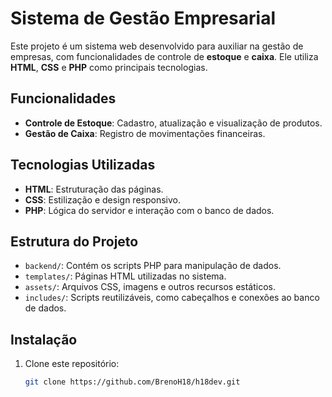 # Sistema de Gestão Empresarial

Este projeto é um sistema web desenvolvido para auxiliar na gestão de empresas, com funcionalidades de controle de **estoque** e **caixa**. Ele utiliza **HTML**, **CSS** e **PHP** como principais tecnologias.

## Funcionalidades
- **Controle de Estoque**: Cadastro, atualização e visualização de produtos.
- **Gestão de Caixa**: Registro de movimentações financeiras.

## Tecnologias Utilizadas
- **HTML**: Estruturação das páginas.
- **CSS**: Estilização e design responsivo.
- **PHP**: Lógica do servidor e interação com o banco de dados.

## Estrutura do Projeto
- `backend/`: Contém os scripts PHP para manipulação de dados.
- `templates/`: Páginas HTML utilizadas no sistema.
- `assets/`: Arquivos CSS, imagens e outros recursos estáticos.
- `includes/`: Scripts reutilizáveis, como cabeçalhos e conexões ao banco de dados.

## Instalação
1. Clone este repositório:
   ```bash
   git clone https://github.com/BrenoH18/h18dev.git
